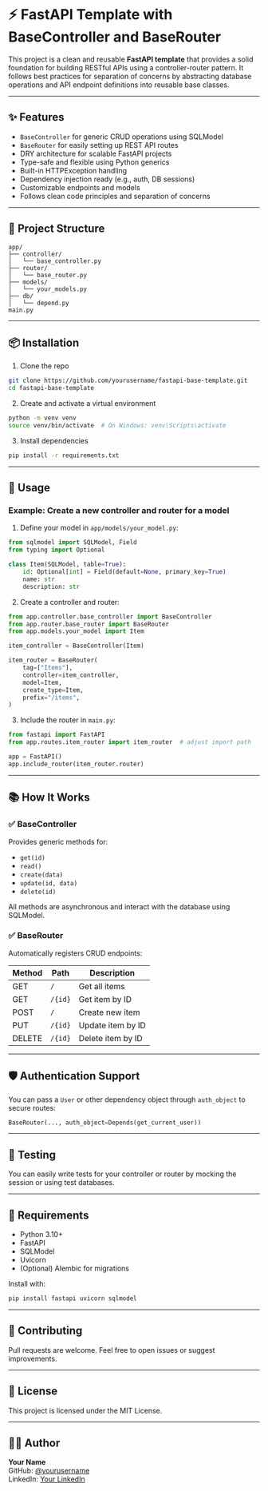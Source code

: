 
# ⚡ FastAPI Template with BaseController and BaseRouter

This project is a clean and reusable **FastAPI template** that provides a solid foundation for building RESTful APIs using a controller-router pattern. It follows best practices for separation of concerns by abstracting database operations and API endpoint definitions into reusable base classes.

---

## ✨ Features

- `BaseController` for generic CRUD operations using SQLModel
- `BaseRouter` for easily setting up REST API routes
- DRY architecture for scalable FastAPI projects
- Type-safe and flexible using Python generics
- Built-in HTTPException handling
- Dependency injection ready (e.g., auth, DB sessions)
- Customizable endpoints and models
- Follows clean code principles and separation of concerns

---

## 📁 Project Structure

```
app/
├── controller/
│   └── base_controller.py
├── router/
│   └── base_router.py
├── models/
│   └── your_models.py
├── db/
│   └── depend.py
main.py
```

---

## 📦 Installation

1. Clone the repo

```bash
git clone https://github.com/yourusername/fastapi-base-template.git
cd fastapi-base-template
```

2. Create and activate a virtual environment

```bash
python -m venv venv
source venv/bin/activate  # On Windows: venv\Scripts\activate
```

3. Install dependencies

```bash
pip install -r requirements.txt
```

---

## 🚀 Usage

### Example: Create a new controller and router for a model

1. Define your model in `app/models/your_model.py`:

```python
from sqlmodel import SQLModel, Field
from typing import Optional

class Item(SQLModel, table=True):
    id: Optional[int] = Field(default=None, primary_key=True)
    name: str
    description: str
```

2. Create a controller and router:

```python
from app.controller.base_controller import BaseController
from app.router.base_router import BaseRouter
from app.models.your_model import Item

item_controller = BaseController(Item)

item_router = BaseRouter(
    tag=["Items"],
    controller=item_controller,
    model=Item,
    create_type=Item,
    prefix="/items",
)
```

3. Include the router in `main.py`:

```python
from fastapi import FastAPI
from app.routes.item_router import item_router  # adjust import path

app = FastAPI()
app.include_router(item_router.router)
```

---

## 📚 How It Works

### ✅ BaseController

Provides generic methods for:

- `get(id)`
- `read()`
- `create(data)`
- `update(id, data)`
- `delete(id)`

All methods are asynchronous and interact with the database using SQLModel.

### ✅ BaseRouter

Automatically registers CRUD endpoints:

| Method | Path         | Description        |
|--------|--------------|--------------------|
| GET    | `/`          | Get all items      |
| GET    | `/{id}`      | Get item by ID     |
| POST   | `/`          | Create new item    |
| PUT    | `/{id}`      | Update item by ID  |
| DELETE | `/{id}`      | Delete item by ID  |

---

## 🛡️ Authentication Support

You can pass a `User` or other dependency object through `auth_object` to secure routes:

```python
BaseRouter(..., auth_object=Depends(get_current_user))
```

---

## 🧪 Testing

You can easily write tests for your controller or router by mocking the session or using test databases.

---

## 📖 Requirements

- Python 3.10+
- FastAPI
- SQLModel
- Uvicorn
- (Optional) Alembic for migrations

Install with:

```bash
pip install fastapi uvicorn sqlmodel
```

---

## 🤝 Contributing

Pull requests are welcome. Feel free to open issues or suggest improvements.

---

## 📄 License

This project is licensed under the MIT License.

---

## 👨‍💻 Author

**Your Name**  
GitHub: [@yourusername](https://github.com/mustafasm99)  
LinkedIn: [Your LinkedIn](https://www.linkedin.com/in/mustafa-saad-5b154b109/)
